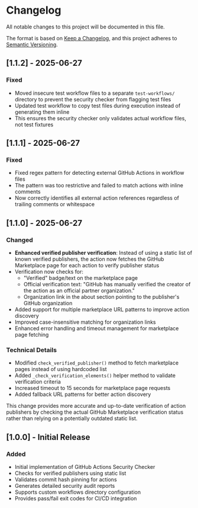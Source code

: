 # Changelog

All notable changes to this project will be documented in this file.

The format is based on [Keep a Changelog](https://keepachangelog.com/en/1.0.0/),
and this project adheres to [Semantic Versioning](https://semver.org/spec/v2.0.0.html).

## [1.1.2] - 2025-06-27

### Fixed
- Moved insecure test workflow files to a separate `test-workflows/` directory to prevent the security checker from flagging test files
- Updated test workflow to copy test files during execution instead of generating them inline
- This ensures the security checker only validates actual workflow files, not test fixtures

## [1.1.1] - 2025-06-27

### Fixed
- Fixed regex pattern for detecting external GitHub Actions in workflow files
- The pattern was too restrictive and failed to match actions with inline comments
- Now correctly identifies all external action references regardless of trailing comments or whitespace

## [1.1.0] - 2025-06-27

### Changed
- **Enhanced verified publisher verification**: Instead of using a static list of known verified publishers, the action now fetches the GitHub Marketplace page for each action to verify publisher status
- Verification now checks for:
  - "Verified" badge/text on the marketplace page
  - Official verification text: "GitHub has manually verified the creator of the action as an official partner organization."
  - Organization link in the about section pointing to the publisher's GitHub organization
- Added support for multiple marketplace URL patterns to improve action discovery
- Improved case-insensitive matching for organization links
- Enhanced error handling and timeout management for marketplace page fetching

### Technical Details
- Modified `check_verified_publisher()` method to fetch marketplace pages instead of using hardcoded list
- Added `_check_verification_elements()` helper method to validate verification criteria
- Increased timeout to 15 seconds for marketplace page requests
- Added fallback URL patterns for better action discovery

This change provides more accurate and up-to-date verification of action publishers by checking the actual GitHub Marketplace verification status rather than relying on a potentially outdated static list.

## [1.0.0] - Initial Release

### Added
- Initial implementation of GitHub Actions Security Checker
- Checks for verified publishers using static list
- Validates commit hash pinning for actions
- Generates detailed security audit reports
- Supports custom workflows directory configuration
- Provides pass/fail exit codes for CI/CD integration